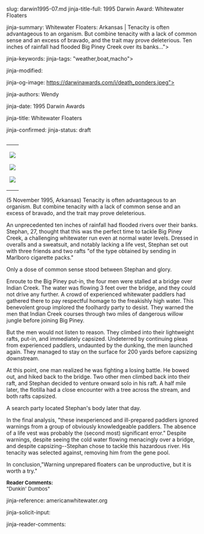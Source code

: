 slug: darwin1995-07.md
jinja-title-full: 1995 Darwin Award: Whitewater Floaters

jinja-summary: Whitewater Floaters: Arkansas | Tenacity is often advantageous to an organism. But combine tenacity with a lack of common sense and an excess of bravado, and the trait may prove deleterious.	Ten inches of rainfall had flooded Big Piney Creek over its banks...">

jinja-keywords:
jinja-tags: "weather,boat,macho">

jinja-modified:

jinja-og-image: https://darwinawards.com/i/death_ponders.jpeg">

jinja-authors: Wendy

jinja-date: 1995 Darwin Awards


jinja-title: Whitewater Floaters


jinja-confirmed:
jinja-status: draft
<TABLE border=0 align=right><TR><TD align=center>

<A href="/cgi/search.pl?keywords=category%3Dwater&swishindex=stories.data&show_description=yes&maxdisplay=10&maxresults=50"><IMG src="/i/icon/fish.jpg" border=0></A>

<A href="/cgi/search.pl?keywords=category%3Dweather&swishindex=stories.data&show_description=yes&maxdisplay=10&maxresults=50"><IMG src="/i/icon/weather.jpg" border=0></A>

<A href="/cgi/search.pl?keywords=category%3Dmacho&swishindex=stories.data&show_description=yes&maxdisplay=10&maxresults=50"><IMG src="/i/icon/macho.jpg" border=0></A>

</TD></TR></TABLE>

(5 November 1995, Arkansas) Tenacity is often advantageous to an organism.
But combine tenacity with a lack of common sense and an excess of bravado,
and the trait may prove deleterious.

An unprecedented ten inches of rainfall had flooded rivers over their
banks.	Stephan, 27, thought that this was the perfect time to tackle Big
Piney Creek, a challenging whitewater run even at normal water levels.
Dressed in overalls and a sweatsuit, and notably lacking a life vest,
Stephan set out with three friends and two rafts "of the type obtained by
sending in Marlboro cigarette packs."

Only a dose of common sense stood between Stephan and glory.

Enroute to the Big Piney put-in, the four men were stalled at a bridge over
Indian Creek. The water was flowing 3 feet over the bridge, and they could
not drive any further.	A crowd of experienced whitewater paddlers had
gathered there to pay respectful homage to the freakishly high water. This
benevolent group implored the foolhardy party to desist. They warned the
men that Indian Creek courses through two miles of dangerous willow jungle
before joining Big Piney.

But the men would not listen to reason.	 They climbed into their
lightweight rafts, put-in, and immediately capsized. Undeterred by
continuing pleas from experienced paddlers, undaunted by the dunking, the
men launched again. They managed to stay on the surface for 200 yards
before capsizing downstream.

At this point, one man realized he was fighting a losing battle. He bowed
out, and hiked back to the bridge. Two other men climbed back into their
raft, and Stephan decided to venture onward solo in his raft. A half mile
later, the flotilla had a close encounter with a tree across the stream,
and both rafts capsized.

A search party located Stephan's body later that day.

In the final analysis, "these inexperienced and ill-prepared paddlers
ignored warnings from a group of obviously knowledgeable paddlers. The
absence of a life vest was probably the (second most) significant error."
Despite warnings, despite seeing the cold water flowing menacingly over a
bridge, and despite capsizing--Stephan chose to tackle this hazardous
river.	His tenacity was selected against, removing him from the gene pool.

In conclusion,"Warning unprepared floaters can be unproductive, but it is
worth a try."

<FONT size=-1><B>Reader Comments:</B><BR>
"Dunkin' Dumbos"<BR>
</FONT>
<P align=center>
<!--#include virtual="/inc/votebar_viewvoteonly" -->

jinja-reference: americanwhitewater.org

jinja-solicit-input:

jinja-reader-comments:



<!--#include file=nav_1995.html -->


